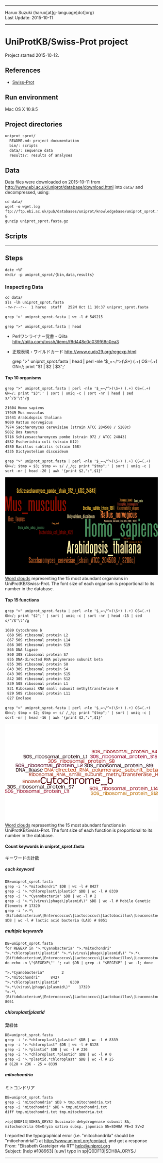----------

Haruo Suzuki (haruo[at]g-language[dot]org)  
Last Update: 2015-10-11  

----------

# UniProtKB/Swiss-Prot project
Project started 2015-10-12.

## References
- [Swiss-Prot](https://ja.wikipedia.org/wiki/Swiss-Prot)

## Run environment
Mac OS X 10.9.5  

## Project directories

	uniprot_sprot/
	  README.md: project documentation 
	  bin/: scripts
	  data/: sequence data
	  results/: results of analyses

## Data
Data files were downloaded on 2015-10-11 from http://www.ebi.ac.uk/uniprot/database/download.html into `data/` and decompressed, using:

	cd data/
	wget -o wget.log ftp://ftp.ebi.ac.uk/pub/databases/uniprot/knowledgebase/uniprot_sprot.fasta.gz & 
	gunzip uniprot_sprot.fasta.gz

## Scripts

----------

## Steps

	date +%F
	mkdir -p uniprot_sprot/{bin,data,results}

### Inspecting Data

	cd data/
	$ls -lh uniprot_sprot.fasta 
	-rw-r--r--  1 haruo  staff   252M Oct 11 10:37 uniprot_sprot.fasta

	grep '>' uniprot_sprot.fasta | wc -l # 549215

	grep ">" uniprot_sprot.fasta | head 

- Perlワンライナー覚書 - Qiita http://qiita.com/tossh/items/f8d448c0c039f68c0ea3
- 正規表現・ワイルドカード http://www.cudo29.org/regexp.html

	grep ">" uniprot_sprot.fasta | head | perl -nle '$_=~/^>(\S+) (.+) OS=(.+) GN=/; print "$1 | $2 | $3";'

#### Top 10 organisms

	grep ">" uniprot_sprot.fasta | perl -nle '$_=~/^>(\S+) (.+) OS=(.+) GN=/; print "$3";' | sort | uniq -c | sort -nr | head | sed s/^/$'\t'/g

	21604 Homo sapiens
	17949 Mus musculus
	15441 Arabidopsis thaliana
	9080 Rattus norvegicus
	7974 Saccharomyces cerevisiae (strain ATCC 204508 / S288c)
	5882 Bos taurus
	5716 Schizosaccharomyces pombe (strain 972 / ATCC 24843)
	4582 Escherichia coli (strain K12)
	4580 Bacillus subtilis (strain 168)
	4335 Dictyostelium discoideum

	grep ">" uniprot_sprot.fasta | perl -nle '$_=~/^>(\S+) (.+) OS=(.+) GN=/; $tmp = $3; $tmp =~ s/ /_/g; print "$tmp";' | sort | uniq -c | sort -nr | head -20 | awk '{print $2,":",$1}'

[![](https://github.com/haruosuz/uniprot_sprot/blob/master/images/wordle_sprot_OS.png)]()
[Word clouds](http://www.wordle.net/advanced) representing the 15 most abundant organisms in UniProtKB/Swiss-Prot. The font size of each organism is proportional to its number in the database.

#### Top 15 functions

	grep ">" uniprot_sprot.fasta | perl -nle '$_=~/^>(\S+) (.+) OS=(.+) GN=/; print "$2";' | sort | uniq -c | sort -nr | head -15 | sed s/^/$'\t'/g

	1689 Cytochrome b
	 868 50S ribosomal protein L2
	 867 50S ribosomal protein L14
	 866 30S ribosomal protein S19
	 865 DNA ligase
	 860 30S ribosomal protein S7
	 855 DNA-directed RNA polymerase subunit beta
	 855 30S ribosomal protein S8
	 843 30S ribosomal protein S4
	 843 30S ribosomal protein S15
	 842 30S ribosomal protein S12
	 839 50S ribosomal protein L1
	 831 Ribosomal RNA small subunit methyltransferase H
	 829 50S ribosomal protein L11
	 827 Enolase

	grep ">" uniprot_sprot.fasta | perl -nle '$_=~/^>(\S+) (.+) OS=(.+) GN=/; $tmp = $2; $tmp =~ s/ /_/g; print "$tmp";' | sort | uniq -c | sort -nr | head -16 | awk '{print $2,":",$1}'

[![](https://github.com/haruosuz/uniprot_sprot/blob/master/images/wordle_sprot_FUN.png)]()
[Word clouds](http://www.wordle.net/advanced) representing the 15 most abundant functions in UniProtKB/Swiss-Prot. The font size of each function is proportional to its number in the database.

#### Count keywords in uniprot_sprot.fasta
キーワードの計数

##### each keyword

	DB=uniprot_sprot.fasta
	grep -i ">.*mitochondri" $DB | wc -l # 8427
	grep -i ">.*chloroplast\|plastid" $DB | wc -l # 8339
	grep -i ">.*Cyanobacteria" $DB | wc -l # 2
	grep -i ">.*\(virus\|phage\|plasmid\)" $DB | wc -l # Mobile Genetic Elements # 17320
	grep -i ">.*\(Bifidobacterium\|Enterococcus\|Lactococcus\|Lactobacillus\|Leuconostoc\|Pediococcus\)" $DB | wc -l # lactic acid bacteria (LAB) # 8051

##### multiple keywords

	DB=uniprot_sprot.fasta
	for REGEXP in ">.*Cyanobacteria" ">.*mitochondri" ">.*chloroplast\|plastid" ">.*\(virus\|phage\|plasmid\)" ">.*\(Bifidobacterium\|Enterococcus\|Lactococcus\|Lactobacillus\|Leuconostoc\|Pediococcus\)"; do echo -n \"$REGEXP\"' '; cat $DB | grep -i "$REGEXP" | wc -l; done

	">.*Cyanobacteria"        2
	">.*mitochondri"     8427
	">.*chloroplast\|plastid"     8339
	">.*\(virus\|phage\|plasmid\)"    17320
	">.*\(Bifidobacterium\|Enterococcus\|Lactococcus\|Lactobacillus\|Leuconostoc\|Pediococcus\)"     8051

##### chloroplast\|plastid
葉緑体

	DB=uniprot_sprot.fasta
	grep -i ">.*chloroplast\|plastid" $DB | wc -l # 8339
	grep -i ">.*chloroplast" $DB | wc -l # 8128
	grep -i ">.*plastid" $DB | wc -l # 236
	grep -i ">.*chloroplast.*plastid" $DB | wc -l # 0
	grep -i ">.*plastid.*chloroplast" $DB | wc -l # 25
	# 8128 + 236 - 25 = 8339

##### mitochondria
ミトコンドリア

	DB=uniprot_sprot.fasta
	grep -i "mitochondria" $DB > tmp.mitochondria.txt
	grep -i "mitochondri" $DB > tmp.mitochondri.txt
	diff tmp.mitochondri.txt tmp.mitochondria.txt

	>sp|Q0DF13|SDH8A_ORYSJ Succinate dehydrogenase subunit 8A, mitochondrila OS=Oryza sativa subsp. japonica GN=SDH8A PE=3 SV=2

I reported the typographical error (i.e. "mitochondrila" should be "mitochondrial") at http://www.uniprot.org/contact, and got a response  
From: "Elisabeth Gasteiger via RT" <help@uniprot.org>  
Subject: [help #108963] [uuw] typo in sp|Q0DF13|SDH8A_ORYSJ  

----------
